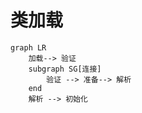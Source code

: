 # 类加载

```mermaid
graph LR
    加载--> 验证
    subgraph SG[连接]
        验证 --> 准备--> 解析
    end
    解析 --> 初始化
   

```
